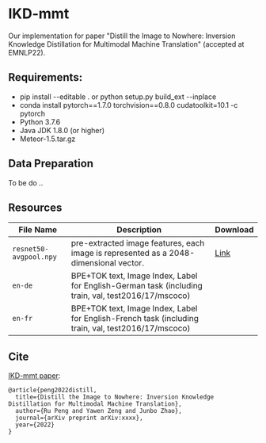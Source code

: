 # IKD-mmt

Our implementation for paper "Distill the Image to Nowhere: Inversion Knowledge Distillation for Multimodal Machine Translation" (accepted at EMNLP22).

<!-- []() -->

## Requirements:

- pip install --editable . or python setup.py build_ext --inplace
- conda install pytorch==1.7.0 torchvision==0.8.0 cudatoolkit=10.1 -c pytorch
- Python 3.7.6
- Java JDK 1.8.0 (or higher)
- Meteor-1.5.tar.gz

## Data Preparation

To be do ..

## Resources
File Name | Description |  Download
---|---|---
`resnet50-avgpool.npy` | pre-extracted image features, each image is represented as a 2048-dimensional vector. | [Link](https://1drv.ms/u/s!AuOGIeqv1TybbQeJMw8CdqOphfA?e=l8k4df)
`en-de` | BPE+TOK text, Image Index, Label for English-German task (including train, val, test2016/17/mscoco)
`en-fr` | BPE+TOK text, Image Index, Label for English-French task (including train, val, test2016/17/mscoco)

## Cite

[IKD-mmt paper]():

```
@article{peng2022distill,
  title={Distill the Image to Nowhere: Inversion Knowledge Distillation for Multimodal Machine Translation},
  author={Ru Peng and Yawen Zeng and Junbo Zhao},
  journal={arXiv preprint arXiv:xxxx},
  year={2022}
}
```
